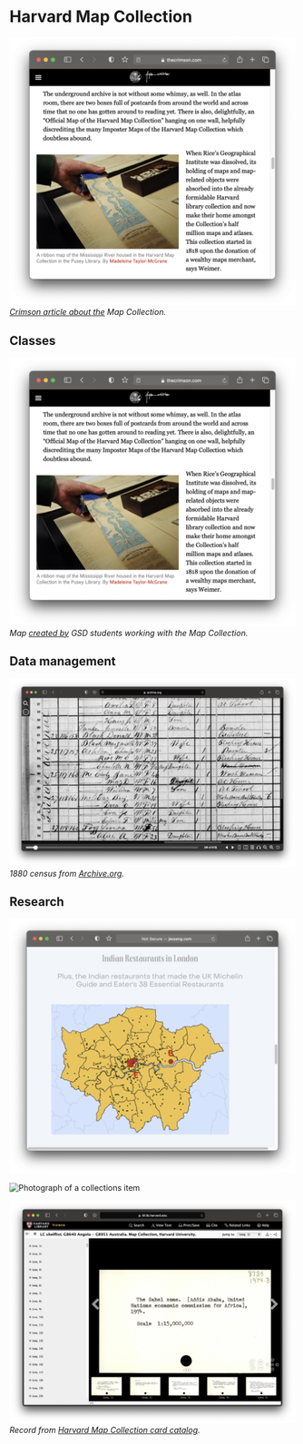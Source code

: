 # Harvard Map Collection

![Screenshot from an article about the Map Collection](media/intro.png)
*[Crimson article about the](https://www.thecrimson.com/article/2016/4/21/map-collections/) Map Collection.* 

## Classes
![Map created by GSD students](media/intro.png)
*Map [created by](https://mapping.share.library.harvard.edu/blog/2021/vis-2128/) GSD students working with the Map Collection.* 


## Data management

![Screenshot from 1880 census](media/1880-census.png)
*1880 census from [Archive.org](https://archive.org/details/10thcensus0561unit/page/n45/mode/2up?view=theater).* 



## Research
![Student project map showing Indian restaurants in London](media/jess-map.png)

![Photograph of a collections item](media/restaurant.png)

![Screenshot from Harvard online library catalog](media/climate-reactions.png)
*Record from  [Harvard Map Collection card catalog](https://iiif.lib.harvard.edu/manifests/view/drs:45555303$402i).* 
